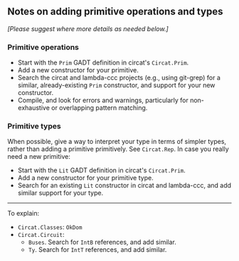 ## Notes on adding primitive operations and types

*[Please suggest where more details as needed below.]*

### Primitive operations

*   Start with the `Prim` GADT definition in circat's `Circat.Prim`.
*   Add a new constructor for your primitive.
*   Search the circat and lambda-ccc projects (e.g., using git-grep) for a similar, already-existing `Prim` constructor, and support for your new constructor.
*   Compile, and look for errors and warnings, particularly for non-exhaustive or overlapping pattern matching.

### Primitive types

When possible, give a way to interpret your type in terms of simpler types, rather than adding a primitive primitively.
See `Circat.Rep`.
In case you really need a new primitive:

*   Start with the `Lit` GADT definition in circat's `Circat.Prim`.
*   Add a new constructor for your primitive type.
*   Search for an existing `Lit` constructor in circat and lambda-ccc, and add similar support for your type.


----

To explain:

*   `Circat.Classes`: `OkDom`
*   `Circat.Circuit`:
    *   `Buses`. Search for `IntB` references, and add similar.
    *   `Ty`. Search for `IntT` references, and add similar.
